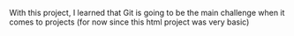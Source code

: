 With this project, I learned that Git is going to be the main challenge when it comes to projects (for now since this html project was very basic)